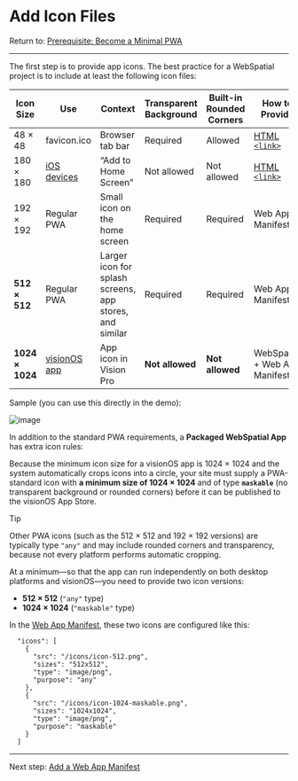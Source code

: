 # Add Icon Files

Return to: [Prerequisite: Become a Minimal PWA](prerequisite-become-a-minimal-pwa.md)

---

The first step is to provide app icons. The best practice for a WebSpatial project is to include at least the following icon files:

| Icon Size | Use           | Context                                                    | Transparent Background | Built-in Rounded Corners | How to Provide                |
|-----------|---------------|------------------------------------------------------------|------------------------|--------------------------|-------------------------------|
| 48 × 48   | favicon.ico   | Browser tab bar                                           | Required              | Allowed                 | [HTML `<link>`]()             |
| 180 × 180 | [iOS devices]() | “Add to Home Screen”                                     | Not allowed           | Not allowed             | [HTML `<link>`]()             |
| 192 × 192 | Regular PWA   | Small icon on the home screen                             | Required              | Required                | Web App Manifest              |
| **512 × 512** | Regular PWA   | Larger icon for splash screens, app stores, and similar | Required              | Required                | Web App Manifest              |
| **1024 × 1024** | [visionOS app]() | App icon in Vision Pro                                | **Not allowed**       | **Not allowed**         | WebSpatial + Web App Manifest |

Sample (you can use this directly in the demo):

![image]()

In addition to the standard PWA requirements, a **Packaged WebSpatial App** has extra icon rules:

Because the minimum icon size for a visionOS app is 1024 × 1024 and the system automatically crops icons into a circle, your site must supply a PWA-standard icon with **a minimum size of 1024 × 1024** and of type **`maskable`** (no transparent background or rounded corners) before it can be published to the visionOS App Store.

> [!TIP]
> Other PWA icons (such as the 512 × 512 and 192 × 192 versions) are typically type `"any"` and may include rounded corners and transparency, because not every platform performs automatic cropping.

At a minimum—so that the app can run independently on both desktop platforms and visionOS—you need to provide two icon versions:
- **512 × 512** (`"any"` type)
- **1024 × 1024** (`"maskable"` type)

In the [Web App Manifest](), these two icons are configured like this:

```json5
  "icons": [
    {
      "src": "/icons/icon-512.png",
      "sizes": "512x512",
      "type": "image/png",
      "purpose": "any"
    },
    {
      "src": "/icons/icon-1024-maskable.png",
      "sizes": "1024x1024",
      "type": "image/png",
      "purpose": "maskable"
    }
  ]
```

---

Next step: [Add a Web App Manifest](add-web-app-manifest.md)
